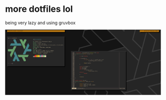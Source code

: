 # more dotfiles lol
being very lazy and using gruvbox

![screenshot of neofetch and amp](./scr.png)
